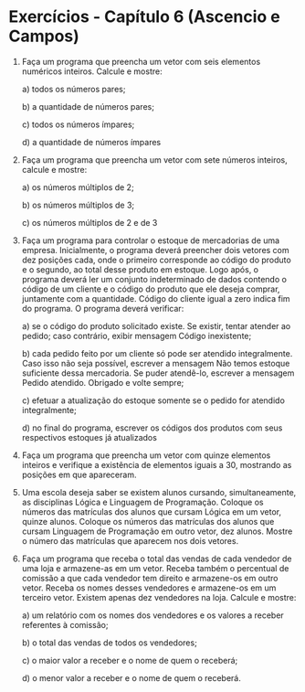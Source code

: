 # Exercícios - Capítulo 6 (Ascencio e Campos)

1. Faça um programa que preencha um vetor com seis elementos numéricos inteiros. Calcule e mostre:

    a) todos os números pares;

    b) a quantidade de números pares;

    c) todos os números ímpares;

    d) a quantidade de números ímpares

2. Faça um programa que preencha um vetor com sete números inteiros, calcule e mostre:

    a) os números múltiplos de 2;

    b) os números múltiplos de 3;

    c) os números múltiplos de 2 e de 3

3. Faça um programa para controlar o estoque de mercadorias de uma empresa. Inicialmente, o programa deverá preencher dois vetores com dez posições cada, onde o primeiro corresponde ao código do produto e o segundo, ao total desse produto em estoque. Logo após, o programa deverá ler um conjunto indeterminado de dados contendo o código de um cliente e o código do produto que ele deseja comprar, juntamente com a quantidade. Código do cliente igual a zero indica fim do programa. O programa deverá verificar:

    a) se o código do produto solicitado existe. Se existir, tentar atender ao pedido; caso contrário, exibir mensagem Código inexistente;

    b) cada pedido feito por um cliente só pode ser atendido integralmente. Caso isso não seja possível, escrever a mensagem Não temos estoque suficiente dessa mercadoria. Se puder atendê-lo, escrever a mensagem Pedido atendido. Obrigado e volte sempre;

    c) efetuar a atualização do estoque somente se o pedido for atendido integralmente;

    d) no final do programa, escrever os códigos dos produtos com seus respectivos estoques já atualizados

4. Faça um programa que preencha um vetor com quinze elementos inteiros e verifique a existência de elementos iguais a 30, mostrando as posições em que apareceram.

5. Uma escola deseja saber se existem alunos cursando, simultaneamente, as disciplinas Lógica e Linguagem de Programação. Coloque os números das matrículas dos alunos que cursam Lógica em um vetor, quinze alunos. Coloque os números das matrículas dos alunos que cursam Linguagem de Programação em outro vetor, dez alunos. Mostre o número das matrículas que aparecem nos dois vetores.

6. Faça um programa que receba o total das vendas de cada vendedor de uma loja e armazene-as em um vetor. Receba também o percentual de comissão a que cada vendedor tem direito e armazene-os em outro vetor. Receba os nomes desses vendedores e armazene-os em um terceiro vetor. Existem apenas dez vendedores na loja. Calcule e mostre:

    a) um relatório com os nomes dos vendedores e os valores a receber referentes à comissão;

    b) o total das vendas de todos os vendedores;

    c) o maior valor a receber e o nome de quem o receberá;

    d) o menor valor a receber e o nome de quem o receberá.
